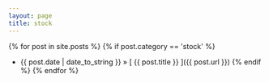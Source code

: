 ```yaml
---
layout: page
title: stock
---
```

{% for post in site.posts %}
  {% if post.category == 'stock' %}
  * {{ post.date | date_to_string }} &raquo; [ {{ post.title }} ]({{ post.url }})
  {% endif %}
{% endfor %}
